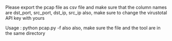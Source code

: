 Please export the pcap file as csv file 
 and make sure that the column names are dst_port, src_port, dst_ip, src_ip
 also, make sure to change the virustotal API key with yours 
  
Usage :
    python pcap.py -f <file name >
    also also, make sure the file and the tool are in the same directory
